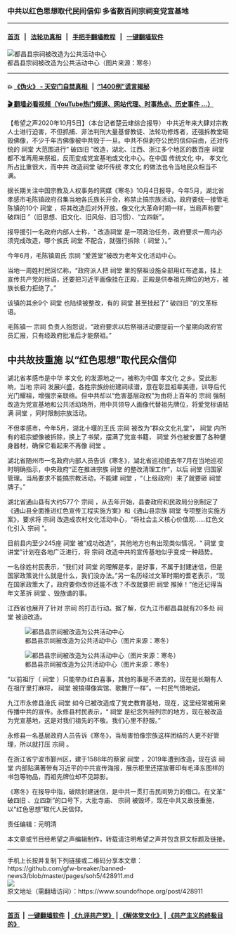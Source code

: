 ### 中共以红色思想取代民间信仰 多省数百间宗祠变党宣基地
------------------------

#### [首页](https://github.com/gfw-breaker/banned-news3/blob/master/README.md) &nbsp;&nbsp;|&nbsp;&nbsp; [法轮功真相](https://github.com/begood0513/basic/blob/master/README.md)  &nbsp;&nbsp;|&nbsp;&nbsp; [手把手翻墙教程](https://github.com/gfw-breaker/guides/wiki)  &nbsp;&nbsp;|&nbsp;&nbsp; [一键翻墙软件](https://github.com/gfw-breaker/nogfw/blob/master/README.md)  



<div><img alt="都昌县宗祠被改造为公共活动中心" src="https://img.soundofhope.org/2020-10/1601889748877.png"/>
<br/><figcaption class="caption">
 都昌县宗祠被改造为公共活动中心（图片来源：寒冬）
</figcaption></div><hr/>

#### 💥 [《伪火》 - 天安门自焚真相 ](http://158.247.195.190:10000/videos/blog/weihuo.html)&nbsp; |&nbsp; [“1400例”谎言揭秘  ](http://158.247.195.190:10000/videos/blog/jiexi1400.html)

#### [ 🎬  翻墙必看视频（YouTube热门频道、网站代理、时事热点、历史事件 ...）](https://github.com/gfw-breaker/links/blob/master/banned.md)

<div><div class="Content__Wrapper sc-1bvya0-0 grZQxZ">
 <p class="meta-top">
  <span class="meta">
   【希望之声2020年10月5日】（本台记者楚云珒综合报导）
  </span>
  中共近年来大肆对宗教人士进行迫害，不但抓捕、非法判刑大量基督教徒、法轮功修炼者，还强拆教堂砸毁佛像，不少千年古佛像被中共毁于一旦。中共不但剥夺公民的信仰自由，还对传统的
  <ok href="/term/28204">
   祠堂
  </ok>
  大范围进行“
  <ok href="/term/43574">
   破四旧
  </ok>
  ”改造，湖北、江西、浙江多个地区的数百座
  <ok href="/term/28204">
   祠堂
  </ok>
  都不准再用来祭祖，反而变成党宣基地或文化中心。在中国
  <ok href="/term/2000">
   传统文化
  </ok>
  中，
  <ok href="/term/390703">
   孝文化
  </ok>
  所占比重很大，而中共
  <ok href="/term/390700">
   改造祠堂
  </ok>
  破坏传统
  <ok href="/term/390703">
   孝文化
  </ok>
  的做法也令当地民众相当不满。
 </p>
 <p>
  据长期关注中国宗教及人权事务的网媒《寒冬》10月4日报导，今年5月，湖北省孝感市毛陈镇政府召集当地各氏族长开会，称禁止搞宗族活动，政府要统一接管毛陈镇的10个
  <ok href="/term/28204">
   祠堂
  </ok>
  ，将其改造后对外开放。像文化大革命时期一样，当局声称要“
  <ok href="/term/43574">
   破四旧
  </ok>
  ”（旧思想、旧文化、旧风俗、旧习惯）、“立四新”。
 </p>
 <p>
  报导援引一名政府内部人士称，“
  <ok href="/term/390700">
   改造祠堂
  </ok>
  是一项政治任务，政府要求一周内必须完成改造，哪个族氏
  <ok href="/term/28204">
   祠堂
  </ok>
  不配合，就强行拆除（
  <ok href="/term/28204">
   祠堂
  </ok>
  ）。”
 </p>
 <div class="soh-embed">
  <div class="soh-embed-inner">
   <div class="iframely-embed" style="max-width: 768px;">
    <div class="iframely-responsive">
    </div>
   </div>
  </div>
 </div>
 <p>
  今年6月，毛陈镇周氏
  <ok href="/term/390709">
   宗祠
  </ok>
  “爱莲堂”被改为老年文化活动中心。
 </p>
 <p>
  当地一周姓村民回忆称，“政府派人把
  <ok href="/term/28204">
   祠堂
  </ok>
  里的祭祖设施全部用红布遮盖，挂上宣传共产党的标语，还要把习近平画像挂在正殿，正殿是供奉祖先牌位的地方，被族长极力拒绝了。”
 </p>
 <div class="soh-embed">
  <div class="soh-embed-inner">
   <div class="iframely-embed" style="max-width: 768px;">
    <div class="iframely-responsive">
    </div>
   </div>
  </div>
 </div>
 <p>
  该镇的其余9个
  <ok href="/term/28204">
   祠堂
  </ok>
  也陆续被整改，有的
  <ok href="/term/28204">
   祠堂
  </ok>
  甚至挂起了“
  <ok href="/term/43574">
   破四旧
  </ok>
  ”的文革标语。
 </p>
 <p>
  毛陈镇一
  <ok href="/term/390709">
   宗祠
  </ok>
  负责人抱怨说，“政府要求以后祭祖活动要提前一个星期向政府官员汇报，只有经政府批准后才能祭祖。”
 </p>
 <h2>
  中共故技重施 以“红色思想”取代民众信仰
 </h2>
 <p>
  湖北省孝感市是中华
  <ok href="/term/390703">
   孝文化
  </ok>
  的发源地之一，被称为中国
  <ok href="/term/390703">
   孝文化
  </ok>
  之乡。受此影响，当地
  <ok href="/term/390709">
   宗祠
  </ok>
  发展兴盛，各姓宗族纷纷建祠续谱，意在彰显祖辈美德，训导后代光门耀祖，增强宗亲联络。但中共却以“危害基层政权”为由将上百年的
  <ok href="/term/390709">
   宗祠
  </ok>
  强制改造为党宣基地和公共活动场所，用中共领导人画像代替祖先牌位，将爱党标语贴满
  <ok href="/term/28204">
   祠堂
  </ok>
  ，同时限制宗族活动。
 </p>
 <p>
  不但孝感市，今年5月，湖北十堰的王氏
  <ok href="/term/390709">
   宗祠
  </ok>
  被改为“群众文化礼堂”，
  <ok href="/term/28204">
   祠堂
  </ok>
  内所有的祖宗塑像被拆除，换上了书架，摆满了党宣书籍，
  <ok href="/term/28204">
   祠堂
  </ok>
  外也被安置了各种健身器材，确保它看起来不再像
  <ok href="/term/28204">
   祠堂
  </ok>
  。
 </p>
 <div class="soh-embed">
  <div class="soh-embed-inner">
   <div class="iframely-embed" style="max-width: 768px;">
    <div class="iframely-responsive">
    </div>
   </div>
  </div>
 </div>
 <p>
  湖北省随州市一名政府内部人员告诉《寒冬》，湖北省巡视组去年7月在当地巡视时明确指示，中央政府“正在推进宗族
  <ok href="/term/28204">
   祠堂
  </ok>
  的整改清理工作”，以后
  <ok href="/term/28204">
   祠堂
  </ok>
  归国家管理。当局要求不能搞宗教活动，不能建
  <ok href="/term/28204">
   祠堂
  </ok>
  ，“（上级政府）来了就要砸
  <ok href="/term/28204">
   祠堂
  </ok>
  牌子。”
 </p>
 <div class="AD_Embed__Wrap-sc-1xslmin-0 igMuqX module desktop">
  <div>
  </div>
 </div>
 <p>
  湖北省通山县有大约577个
  <ok href="/term/390709">
   宗祠
  </ok>
  ，从去年开始，县委政府和民政局分别制定了《通山县全面推进红色宣传工程实施方案》和《通山县宗族
  <ok href="/term/28204">
   祠堂
  </ok>
  专项整治实施方案》，要求将
  <ok href="/term/390709">
   宗祠
  </ok>
  改造成农村文化活动中心，“将社会主义核心价值观......红色文化引入
  <ok href="/term/390709">
   宗祠
  </ok>
  ”。
 </p>
 <p>
  目前县内至少245座
  <ok href="/term/28204">
   祠堂
  </ok>
  被“成功改造”，其他地方也有出现类似情况，“
  <ok href="/term/28204">
   祠堂
  </ok>
  变讲堂”计划在各地广泛进行，将
  <ok href="/term/390709">
   宗祠
  </ok>
  改造中共的宣传基地似乎变成一种趋势。
 </p>
 <p>
  一名徐姓村民表示，“我们对
  <ok href="/term/28204">
   祠堂
  </ok>
  的理解是孝，是好事，不属于封建迷信，但是国家政策说什么就是什么，我们没办法。”另一名历经过文革时期的耆老表示，“现在国家政策大了，政府要你改你还能不改？不改就要把
  <ok href="/term/28204">
   祠堂
  </ok>
  推掉！”他还记得当年文革拆
  <ok href="/term/28204">
   祠堂
  </ok>
  、毁族谱的事。
 </p>
 <p>
  江西省也展开了针对
  <ok href="/term/390709">
   宗祠
  </ok>
  的打击行动。据了解，仅九江市都昌县就有20多处
  <ok href="/term/28204">
   祠堂
  </ok>
  被迫改造。
 </p>
 <figure class="OImage__StyledFigure-sc-1lfley0-0 hHSfVg">
  <img alt="都昌县宗祠被改造为公共活动中心" src="https://img.soundofhope.org/2020-10/1601893662345.png"/>
  <br/><figcaption>
   都昌县宗祠被改造为公共活动中心（图片来源：寒冬）
  </figcaption>
 </figure>
 <figure class="OImage__StyledFigure-sc-1lfley0-0 hHSfVg">
  <img alt="都昌县宗祠被改造为公共活动中心（图片来源：寒冬）" src="https://img.soundofhope.org/2020-10/1601893696756.png"/>
  <br/><figcaption>
   都昌县宗祠被改造为公共活动中心（图片来源：寒冬）
  </figcaption>
 </figure>
 <p>
  “以前祖厅（
  <ok href="/term/28204">
   祠堂
  </ok>
  ）只能举办红白喜事，其他的事是不进去的，现在是长期有人在祖厅里打麻将，
  <ok href="/term/28204">
   祠堂
  </ok>
  被搞得像宾馆、歌舞厅一样”。一村民气愤地说。
 </p>
 <p>
  九江市永修县淦氏
  <ok href="/term/28204">
   祠堂
  </ok>
  如今已被改造成了党史教育基地，现在，这里经常被用来传播中共的宣传。永修县村民表示，“
  <ok href="/term/28204">
   祠堂
  </ok>
  是纪念列祖列宗的地方，现在被改造为党宣基地，这是对我们祖先的不敬。我们心里不舒服。”
 </p>
 <p>
  永修县一名基层政府人员告诉《寒冬》，当局害怕像宗族这样团结的人更不好管理，所以就打压
  <ok href="/term/390709">
   宗祠
  </ok>
  。
 </p>
 <p>
  在浙江省宁波市鄞州区，建于1588年的蔡家
  <ok href="/term/28204">
   祠堂
  </ok>
  ，2019年遭到改造，现在该
  <ok href="/term/28204">
   祠堂
  </ok>
  内部贴满著带有习近平的中共宣传海报，展示柜里还摆放著印有毛泽东图样的书包等物品，而祖先牌位却不见踪影。
 </p>
 <p>
  《寒冬》在报导中指，破除封建迷信，是中共一贯打击民间势力的借口。在文革“
  <ok href="/term/43574">
   破四旧
  </ok>
  、立四新”的口号下，大批寺庙、
  <ok href="/term/390709">
   宗祠
  </ok>
  被毁坏，现在中共又故技重施，以“红色思想”取代人民信仰。
 </p>
 <p class="meta-btm">
  责任编辑：元明清
 </p>
 <p class="meta-btm">
  本文章或节目经希望之声编辑制作，转载请注明希望之声并包含原文标题及链接。
 </p>
</div>
</div>
<hr/>
手机上长按并复制下列链接或二维码分享本文章：<br/>
https://github.com/gfw-breaker/banned-news3/blob/master/pages/soh5/428911.md <br/>
<a href='https://github.com/gfw-breaker/banned-news3/blob/master/pages/soh5/428911.md'><img src='https://github.com/gfw-breaker/banned-news3/blob/master/pages/soh5/428911.md.png'/></a> <br/>
原文地址（需翻墙访问）：https://www.soundofhope.org/post/428911


------------------------
#### [首页](https://github.com/gfw-breaker/banned-news3/blob/master/README.md) &nbsp;|&nbsp; [一键翻墙软件](https://github.com/gfw-breaker/nogfw/blob/master/README.md) &nbsp;| [《九评共产党》](https://github.com/gfw-breaker/9ping.md/blob/master/README.md#九评之一评共产党是什么) | [《解体党文化》](https://github.com/gfw-breaker/jtdwh.md/blob/master/README.md) | [《共产主义的终极目的》](https://github.com/gfw-breaker/gczydzjmd.md/blob/master/README.md)


<img src='http://gfw-breaker.win/banned-news3/pages/soh5/428911.md' width='0px' height='0px'/>